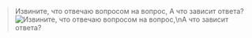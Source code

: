> Извините, что отвечаю вопросом на вопрос,
А что зависит ответа?
![Извините, что отвечаю вопросом на вопрос,\nА что зависит ответа?](https://github.com/user-attachments/assets/fee1b3bb-c78b-41c8-b501-008dcf7da406)
